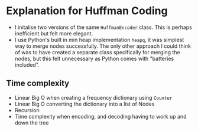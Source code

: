 # Explanation for Huffman Coding

- I initalise two versions of the same `HuffmanEncoder` class. This is perhaps inefficient but felt more elegant.
- I use Python's built in min heap implementation `heapq`, it was simplest way to merge nodes successfully. The only other approach I could think of was to have created a separate class specifically for merging the nodes, but this felt unnecessary as Python comes with "batteries included".

## Time complexity

- Linear Big O when creating a frequency dictionary using `Counter`
- Linear Big O converting the dictionary into a list of Nodes
- Recursion
- Time complexity when encoding, and decoding having to work up and down the tree

